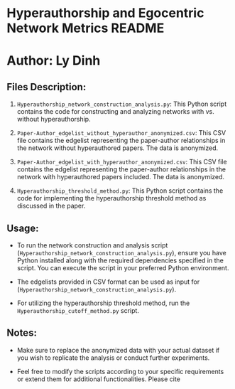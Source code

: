 # Hyperauthorship and Egocentric Network Metrics README
# Author: Ly Dinh

## Files Description:

1. `Hyperauthorship_network_construction_analysis.py`: This Python script contains the code for constructing and analyzing networks with vs. without hyperauthorship.

2. `Paper-Author_edgelist_without_hyperauthor_anonymized.csv`: This CSV file contains the edgelist representing the paper-author relationships in the network without hyperauthored papers. The data is anonymized.

3. `Paper-Author_edgelist_with_hyperauthor_anonymized.csv`: This CSV file contains the edgelist representing the paper-author relationships in the network with hyperauthored papers included. The data is anonymized.

4. `Hyperauthorship_threshold_method.py`: This Python script contains the code for implementing the hyperauthorship threshold method as discussed in the paper.

## Usage:

- To run the network construction and analysis script (`Hyperauthorship_network_construction_analysis.py`), ensure you have Python installed along with the required dependencies specified in the script. You can execute the script in your preferred Python environment.

- The edgelists provided in CSV format can be used as input for (`Hyperauthorship_network_construction_analysis.py`). 

- For utilizing the hyperauthorship threshold method, run the `Hyperauthorship_cutoff_method.py` script.

## Notes:

- Make sure to replace the anonymized data with your actual dataset if you wish to replicate the analysis or conduct further experiments.

- Feel free to modify the scripts according to your specific requirements or extend them for additional functionalities. Please cite 


